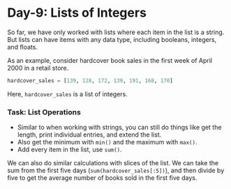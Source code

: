 # Day-9: Lists of Integers

So far, we have only worked with lists where each item in the list is a string.  But lists can have items with any data type, including booleans, integers, and floats.

As an example, consider hardcover book sales in the first week of April 2000 in a retail store.

```python
hardcover_sales = [139, 128, 172, 139, 191, 168, 170]
```
Here, `hardcover_sales` is a list of integers.  

### Task: **List Operations**
- Similar to when working with strings, you can still do things like get the length, print individual entries, and extend the list.
- Also get the minimum with `min()` and the maximum with `max()`.
- Add every item in the list, use `sum()`.

We can also do similar calculations with slices of the list. We can take the sum from the first five days (`sum(hardcover_sales[:5])`), and then divide by five to get the average number of books sold in the first five days.
